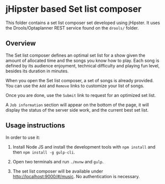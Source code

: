 # jHipster based Set list composer

This folder contains a set list composer set developed using jHipster. It uses the Drools/Optaplanner REST service
found on the ``drools/`` folder.

## Overview

The Set list composer defines an optimal set list for a show given the amount of allocated time and the songs you know how to play.
Each song is defined by its audience enjoyment, technical difficulty and playing fun level, besides its duration in minutes.

When you open the Set list composer, a set of songs is already provided. You can use the ``Add`` and ``Remove`` links to 
customize your list of songs.

Once you are done, use the ``Submit`` link to request for an optimized set list.

A ``Job information`` section will appear on the bottom of the page, it will display the status of the server side work, and
the current best set list.

## Usage instructions

In order to use it:

1. Install Node JS and install the development tools with ``npm install`` and then ``npm install -g gulp-cli``.

2. Open two terminals and run ``./mvnw`` and ``gulp``.

3. The set list composer will be available under [http://localhost:9000/#/music](http://localhost:9000/#/music).
No authentication is necessary.



